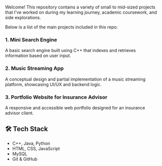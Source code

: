 Welcome! This repository contains a variety of small to mid-sized projects that I've worked on during my learning journey, academic coursework, and side explorations.

Below is a list of the main projects included in this repo:

### 1. Mini Search Engine
A basic search engine built using C++ that indexes and retrieves information based on user input.

### 2. Music Streaming App
A conceptual design and partial implementation of a music streaming platform, showcasing UI/UX and backend logic.

### 3. Portfolio Website for Insurance Advisor
A responsive and accessible web portfolio designed for an insurance advisor client.

## 🛠️ Tech Stack

- C++, Java, Python
- HTML, CSS, JavaScript
- MySQL
- Git & GitHub


